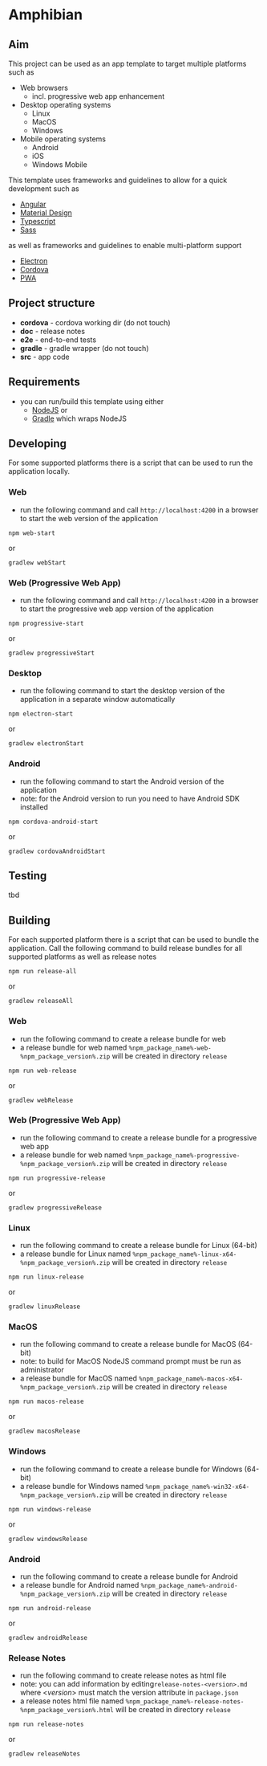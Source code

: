 # Amphibian

## Aim

This project can be used as an app template to target multiple platforms such as

* Web browsers
  * incl. progressive web app enhancement
* Desktop operating systems
  * Linux
  * MacOS
  * Windows
* Mobile operating systems
  * Android
  * iOS
  * Windows Mobile

This template uses frameworks and guidelines to allow for a quick development such as

* [Angular](https://angular.io)
* [Material Design](http://material.io/)
* [Typescript](https://www.typescriptlang.org/)
* [Sass](http://sass-lang.com/)

as well as frameworks and guidelines to enable multi-platform support

* [Electron](https://electron.atom.io/)
* [Cordova](https://cordova.apache.org/)
* [PWA](https://developers.google.com/web/progressive-web-apps/)

## Project structure

* **cordova** - cordova working dir (do not touch)
* **doc** - release notes
* **e2e** - end-to-end tests
* **gradle** - gradle wrapper (do not touch)
* **src** - app code

## Requirements

* you can run/build this template using either
  * [NodeJS](https://nodejs.org/en/) or
  * [Gradle](https://gradle.org/) which wraps NodeJS 

## Developing

For some supported platforms there is a script that can be used to run the application locally.

### Web

* run the following command and call ```http://localhost:4200``` in a browser to start the web version of the application

```
npm web-start
```
or
```
gradlew webStart
```

### Web (Progressive Web App)

* run the following command and call ```http://localhost:4200``` in a browser to start the progressive web app version of the application

```
npm progressive-start
```
or
```
gradlew progressiveStart
```

### Desktop

* run the following command to start the desktop version of the application in a separate window automatically

```
npm electron-start
```
or
```
gradlew electronStart
```

### Android

* run the following command to start the Android version of the application
* note: for the Android version to run you need to have Android SDK installed

```
npm cordova-android-start
```
or
```
gradlew cordovaAndroidStart
```

## Testing

tbd

## Building

For each supported platform there is a script that can be used to bundle the application.
Call the following command to build release bundles for all supported platforms as well as release notes

```
npm run release-all
```
or
```
gradlew releaseAll
```

### Web

* run the following command to create a release bundle for web
* a release bundle for web named ```%npm_package_name%-web-%npm_package_version%.zip``` will be created in directory ```release```

```
npm run web-release
```
or
```
gradlew webRelease
```

### Web (Progressive Web App)

* run the following command to create a release bundle for a progressive web app
* a release bundle for web named ```%npm_package_name%-progressive-%npm_package_version%.zip``` will be created in directory ```release```

```
npm run progressive-release
```
or
```
gradlew progressiveRelease
```

### Linux

* run the following command to create a release bundle for Linux (64-bit)
* a release bundle for Linux named ```%npm_package_name%-linux-x64-%npm_package_version%.zip``` will be created in directory ```release```

```
npm run linux-release
```
or
```
gradlew linuxRelease
```

### MacOS

* run the following command to create a release bundle for MacOS (64-bit)
* note: to build for MacOS NodeJS command prompt must be run as administrator
* a release bundle for MacOS named ```%npm_package_name%-macos-x64-%npm_package_version%.zip``` will be created in directory ```release```

```
npm run macos-release
```
or
```
gradlew macosRelease
```

### Windows

* run the following command to create a release bundle for Windows (64-bit)
* a release bundle for Windows named ```%npm_package_name%-win32-x64-%npm_package_version%.zip``` will be created in directory ```release```

```
npm run windows-release
```
or
```
gradlew windowsRelease
```

### Android

* run the following command to create a release bundle for Android
* a release bundle for Android named ```%npm_package_name%-android-%npm_package_version%.zip``` will be created in directory ```release```

```
npm run android-release
```
or
```
gradlew androidRelease
```

### Release Notes

* run the following command to create release notes as html file
* note: you can add information by editing```release-notes-<version>.md``` where <_version_> must match the version attribute in ```package.json``` 
* a release notes html file named ```%npm_package_name%-release-notes-%npm_package_version%.html``` will be created in directory ```release```

```
npm run release-notes
```
or
```
gradlew releaseNotes
```

